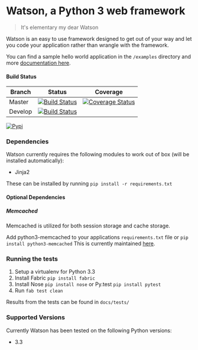 # Watson, a Python 3 web framework

> It's elementary my dear Watson

Watson is an easy to use framework designed to get out of your way and let you code your application rather than wrangle with the framework.

You can find a sample hello world application in the `/examples` directory and more [documentation here][3].

#### Build Status

Branch | Status | Coverage
------------ | ------------- | -------------
Master | [![Build Status](https://api.travis-ci.org/simoncoulton/watson.png?branch=master)](https://travis-ci.org/simoncoulton/watson) | [![Coverage Status](https://coveralls.io/repos/simoncoulton/watson/badge.png)](https://coveralls.io/r/simoncoulton/watson)
Develop | [![Build Status](https://api.travis-ci.org/simoncoulton/watson.png?branch=develop)](https://travis-ci.org/simoncoulton/watson) |

[![Pypi](https://pypip.in/v/watson-framework/badge.png)](https://crate.io/packages/watson-framework/)

### Dependencies

Watson currently requires the following modules to work out of box (will be installed automatically):

* Jinja2

These can be installed by running `pip install -r requirements.txt`

#### Optional Dependencies

##### Memcached

Memcached is utilized for both session storage and cache storage.

Add python3-memcached to your applications `requirements.txt` file or `pip install python3-memcached`
This is currently maintained [here][1].

### Running the tests

1. Setup a virtualenv for Python 3.3
2. Install Fabric `pip install fabric`
3. Install Nose `pip install nose` or Py.test `pip install pytest`
4. Run `fab test clean`

Results from the tests can be found in `docs/tests/`

### Supported Versions
Currently Watson has been tested on the following Python versions:

* 3.3

[1]: http://pypi.python.org/pypi/python3-memcached/
[2]: https://github.com/andymccurdy/redis-py
[3]: http://simoncoulton.github.com/watson

